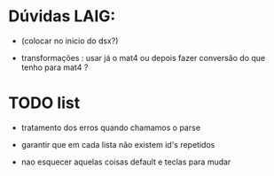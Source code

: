 # Dúvidas LAIG: #

* <?xml version="1.0" encoding="UTF-16" standalone="yes"?> (colocar no inicio do dsx?)

*  transformações : usar já o mat4 ou depois fazer conversão do que tenho para mat4 ?

# TODO list #

* tratamento dos erros quando chamamos o parse

* garantir que em cada lista não existem id's repetidos

* nao esquecer aquelas coisas default e teclas para mudar